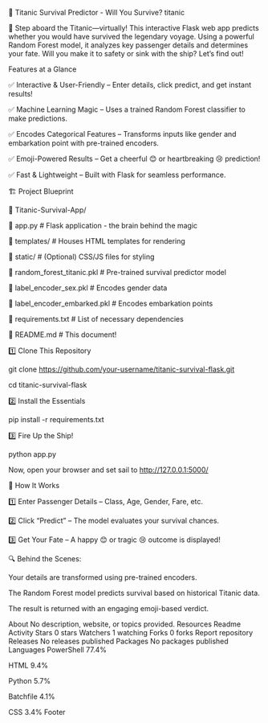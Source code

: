 🚢 Titanic Survival Predictor - Will You Survive? titanic

🎩 Step aboard the Titanic—virtually! This interactive Flask web app predicts whether you would have survived the legendary voyage. Using a powerful Random Forest model, it analyzes key passenger details and determines your fate. Will you make it to safety or sink with the ship? Let’s find out!

Features at a Glance

✅ Interactive & User-Friendly – Enter details, click predict, and get instant results!

✅ Machine Learning Magic – Uses a trained Random Forest classifier to make predictions.

✅ Encodes Categorical Features – Transforms inputs like gender and embarkation point with pre-trained encoders.

✅ Emoji-Powered Results – Get a cheerful 😊 or heartbreaking 😢 prediction!

✅ Fast & Lightweight – Built with Flask for seamless performance.

🏗 Project Blueprint

📂 Titanic-Survival-App/

📜 app.py # Flask application - the brain behind the magic

📂 templates/ # Houses HTML templates for rendering

📂 static/ # (Optional) CSS/JS files for styling

📜 random_forest_titanic.pkl # Pre-trained survival predictor model

📜 label_encoder_sex.pkl # Encodes gender data

📜 label_encoder_embarked.pkl # Encodes embarkation points

📜 requirements.txt # List of necessary dependencies

📜 README.md # This document!

1️⃣ Clone This Repository

git clone https://github.com/your-username/titanic-survival-flask.git

cd titanic-survival-flask

2️⃣ Install the Essentials

pip install -r requirements.txt

3️⃣ Fire Up the Ship!

python app.py

Now, open your browser and set sail to http://127.0.0.1:5000/

🔮 How It Works

1️⃣ Enter Passenger Details – Class, Age, Gender, Fare, etc.

2️⃣ Click “Predict” – The model evaluates your survival chances.

3️⃣ Get Your Fate – A happy 😊 or tragic 😢 outcome is displayed!

🔍 Behind the Scenes:

Your details are transformed using pre-trained encoders.

The Random Forest model predicts survival based on historical Titanic data.

The result is returned with an engaging emoji-based verdict.

About
No description, website, or topics provided.
Resources
 Readme
 Activity
Stars
 0 stars
Watchers
 1 watching
Forks
 0 forks
Report repository
Releases
No releases published
Packages
No packages published
Languages
PowerShell
77.4%
 
HTML
9.4%
 
Python
5.7%
 
Batchfile
4.1%
 
CSS
3.4%
Footer

